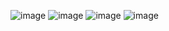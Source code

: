 ![image](https://github.com/Shrest4647/images/assets/35072109/2c2956a0-98c6-4980-9fb6-2a41866196cc)
![image](https://github.com/Shrest4647/images/assets/35072109/7b1e8134-0774-45a1-8300-869674ff301d)
![image](https://github.com/Shrest4647/images/assets/35072109/0dd7ced0-5b98-4379-bedb-312252569fdf)
![image](https://github.com/Shrest4647/images/assets/35072109/bb9fc6eb-72fd-4809-b172-6159a8a6a7ca)

